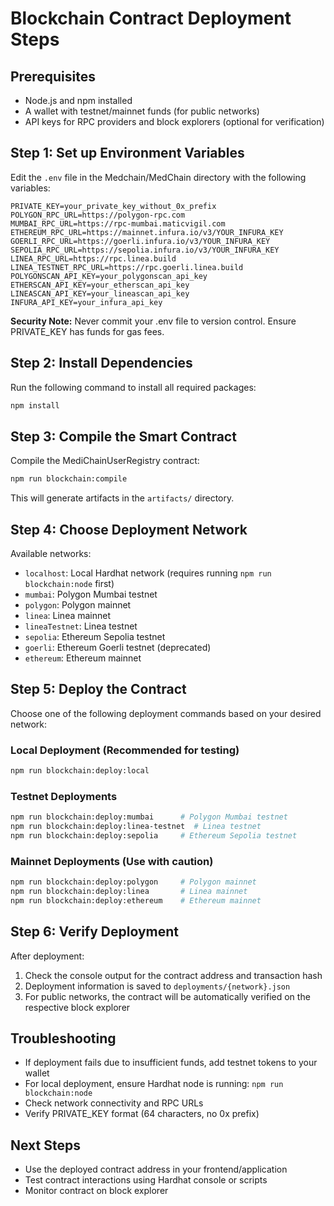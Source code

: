 # Blockchain Contract Deployment Steps

## Prerequisites
- Node.js and npm installed
- A wallet with testnet/mainnet funds (for public networks)
- API keys for RPC providers and block explorers (optional for verification)

## Step 1: Set up Environment Variables
Edit the `.env` file in the Medchain/MedChain directory with the following variables:

```
PRIVATE_KEY=your_private_key_without_0x_prefix
POLYGON_RPC_URL=https://polygon-rpc.com
MUMBAI_RPC_URL=https://rpc-mumbai.maticvigil.com
ETHEREUM_RPC_URL=https://mainnet.infura.io/v3/YOUR_INFURA_KEY
GOERLI_RPC_URL=https://goerli.infura.io/v3/YOUR_INFURA_KEY
SEPOLIA_RPC_URL=https://sepolia.infura.io/v3/YOUR_INFURA_KEY
LINEA_RPC_URL=https://rpc.linea.build
LINEA_TESTNET_RPC_URL=https://rpc.goerli.linea.build
POLYGONSCAN_API_KEY=your_polygonscan_api_key
ETHERSCAN_API_KEY=your_etherscan_api_key
LINEASCAN_API_KEY=your_lineascan_api_key
INFURA_API_KEY=your_infura_api_key
```

**Security Note:** Never commit your .env file to version control. Ensure PRIVATE_KEY has funds for gas fees.

## Step 2: Install Dependencies
Run the following command to install all required packages:

```bash
npm install
```

## Step 3: Compile the Smart Contract
Compile the MediChainUserRegistry contract:

```bash
npm run blockchain:compile
```

This will generate artifacts in the `artifacts/` directory.

## Step 4: Choose Deployment Network
Available networks:
- `localhost`: Local Hardhat network (requires running `npm run blockchain:node` first)
- `mumbai`: Polygon Mumbai testnet
- `polygon`: Polygon mainnet
- `linea`: Linea mainnet
- `lineaTestnet`: Linea testnet
- `sepolia`: Ethereum Sepolia testnet
- `goerli`: Ethereum Goerli testnet (deprecated)
- `ethereum`: Ethereum mainnet

## Step 5: Deploy the Contract
Choose one of the following deployment commands based on your desired network:

### Local Deployment (Recommended for testing)
```bash
npm run blockchain:deploy:local
```

### Testnet Deployments
```bash
npm run blockchain:deploy:mumbai      # Polygon Mumbai testnet
npm run blockchain:deploy:linea-testnet  # Linea testnet
npm run blockchain:deploy:sepolia     # Ethereum Sepolia testnet
```

### Mainnet Deployments (Use with caution)
```bash
npm run blockchain:deploy:polygon     # Polygon mainnet
npm run blockchain:deploy:linea       # Linea mainnet
npm run blockchain:deploy:ethereum    # Ethereum mainnet
```

## Step 6: Verify Deployment
After deployment:
1. Check the console output for the contract address and transaction hash
2. Deployment information is saved to `deployments/{network}.json`
3. For public networks, the contract will be automatically verified on the respective block explorer

## Troubleshooting
- If deployment fails due to insufficient funds, add testnet tokens to your wallet
- For local deployment, ensure Hardhat node is running: `npm run blockchain:node`
- Check network connectivity and RPC URLs
- Verify PRIVATE_KEY format (64 characters, no 0x prefix)

## Next Steps
- Use the deployed contract address in your frontend/application
- Test contract interactions using Hardhat console or scripts
- Monitor contract on block explorer
